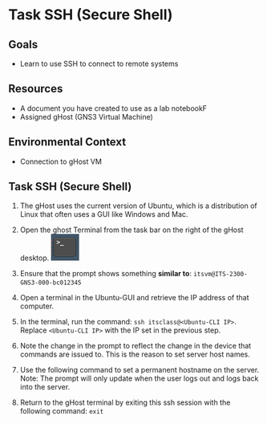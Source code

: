 # Task SSH (Secure Shell)

## Goals
- Learn to use SSH to connect to remote systems

## Resources

- A document you have created to use as a lab notebookF
- Assigned gHost (GNS3 Virtual Machine)

## Environmental Context
- Connection to gHost VM

## Task SSH (Secure Shell)

1. The gHost uses the current version of Ubuntu, which is a distribution of Linux that often uses a GUI like Windows and Mac.

2. Open the ghost Terminal from the task bar on the right of the gHost desktop.
![](./images/image4.png)

3. Ensure that the prompt shows something **similar to**: ``itsvm@ITS-2300-GNS3-000-bc012345``

4. Open a terminal in the Ubuntu-GUI and retrieve the IP address of that computer.

5. In the terminal, run the command: ``ssh itsclass@<Ubuntu-CLI IP>``.  Replace ```<Ubuntu-CLI IP>``` with the IP set in the previous step. 

6. Note the change in the prompt to reflect the change in the device that commands are issued to.  This is the reason to set server host names.

7. Use the following command to set a permanent hostname on the server.  Note: The prompt will only update when the user logs out and logs back into the server.

8. Return to the gHost terminal by exiting this ssh session with the following command: ``exit``